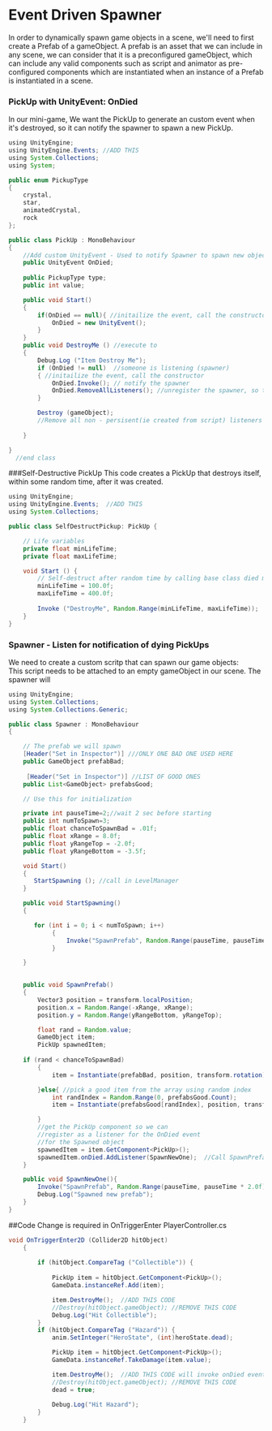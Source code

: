 # Event Driven Spawner

In order to dynamically spawn game objects in a scene, we'll need to first create a Prefab of a gameObject.  A prefab is an asset that we can include in any scene, we can consider that it is a preconfigured gameObject, which can include any valid components such as script and animator as pre-configured components which are instantiated when an instance of a Prefab is instantiated in a scene.


### PickUp with UnityEvent: OnDied

In our mini-game,  We want the PickUp to generate an custom event when it's destroyed, so it can notify the spawner to spawn a new PickUp.


```java
using UnityEngine;
using UnityEngine.Events; //ADD THIS
using System.Collections;
using System;

public enum PickupType
{
	crystal,
	star,
	animatedCrystal,
	rock
};

public class PickUp : MonoBehaviour
{
    //Add custom UnityEvent - Used to notify Spawner to spawn new object
    public UnityEvent OnDied; 
	
	public PickupType type;
	public int value;

    public void Start()
    {
        if(OnDied == null){ //initailize the event, call the constructor
            OnDied = new UnityEvent();
        }
    }
    public void DestroyMe () //execute to 
	{
		Debug.Log ("Item Destroy Me");
        if (OnDied != null)  //someone is listening (spawner)
        { //initailize the event, call the constructor
            OnDied.Invoke(); // notify the spawner
            OnDied.RemoveAllListeners(); //unregister the spawner, so the event-connection is removed 
        }

        Destroy (gameObject);
        //Remove all non - persisent(ie created from script) listeners from the event.
       
    }

}
  //end class
```


###Self-Destructive PickUp
This code creates a PickUp that destroys itself, within some random time, after it was created. 

```java
using UnityEngine;
using UnityEngine.Events;  //ADD THIS
using System.Collections;

public class SelfDestructPickup: PickUp {

    // Life variables
    private float minLifeTime;
    private float maxLifeTime;

    void Start () {
        // Self-destruct after random time by calling base class died method
        minLifeTime = 100.0f;
        maxLifeTime = 400.0f;
        
        Invoke ("DestroyMe", Random.Range(minLifeTime, maxLifeTime));  //
    }
}
```

### Spawner - Listen for notification of dying PickUps

We need to create a custom scritp that can spawn our game objects:  
This script needs to be attached to an empty gameObject in our scene.  The spawner will 



```java
using UnityEngine;
using System.Collections;
using System.Collections.Generic;

public class Spawner : MonoBehaviour
{

    // The prefab we will spawn
    [Header("Set in Inspector")] ///ONLY ONE BAD ONE USED HERE
    public GameObject prefabBad;
    
     [Header("Set in Inspector")] //LIST OF GOOD ONES
    public List<GameObject> prefabsGood;

    // Use this for initialization

    private int pauseTime=2;//wait 2 sec before starting
    public int numToSpawn=3;
    public float chanceToSpawnBad = .01f;
    public float xRange = 8.0f;
    public float yRangeTop = -2.0f;
    public float yRangeBottom = -3.5f;

    void Start()
    {
       StartSpawning (); //call in LevelManager
    }

    public void StartSpawning()
    {

       for (int i = 0; i < numToSpawn; i++)
            {
                Invoke("SpawnPrefab", Random.Range(pauseTime, pauseTime * 2.0f *i));  ///for delay
            }

    }

    
    public void SpawnPrefab()
    {
        Vector3 position = transform.localPosition;
        position.x = Random.Range(-xRange, xRange);
        position.y = Random.Range(yRangeBottom, yRangeTop);

        float rand = Random.value;
        GameObject item;
        PickUp spawnedItem;
       
    if (rand < chanceToSpawnBad)
        {
            item = Instantiate(prefabBad, position, transform.rotation);

        }else{ //pick a good item from the array using random index 
            int randIndex = Random.Range(0, prefabsGood.Count);
            item = Instantiate(prefabsGood[randIndex], position, transform.rotation);

        } 
        //get the PickUp component so we can 
        //register as a listener for the OnDied event 
        //for the Spawned object
        spawnedItem = item.GetComponent<PickUp>();
        spawnedItem.onDied.AddListener(SpawnNewOne);  //Call SpawnPrefab again when this spawnedItem dies
    }

    public void SpawnNewOne(){
        Invoke("SpawnPrefab", Random.Range(pauseTime, pauseTime * 2.0f));
        Debug.Log("Spawned new prefab");
    }
}
```

##Code Change is required in OnTriggerEnter PlayerController.cs

```java
void OnTriggerEnter2D (Collider2D hitObject)
	{
        
		if (hitObject.CompareTag ("Collectible")) {
			
            PickUp item = hitObject.GetComponent<PickUp>();
            GameData.instanceRef.Add(item);

            item.DestroyMe();  //ADD THIS CODE
            //Destroy(hitObject.gameObject); //REMOVE THIS CODE
            Debug.Log("Hit Collectible");
		}
		if (hitObject.CompareTag ("Hazard")) {
            anim.SetInteger("HeroState", (int)heroState.dead);

            PickUp item = hitObject.GetComponent<PickUp>();
            GameData.instanceRef.TakeDamage(item.value);

            item.DestroyMe();  //ADD THIS CODE will invoke onDied event to spawn new prefab
            //Destroy(hitObject.gameObject); //REMOVE THIS CODE
            dead = true;
          
            Debug.Log("Hit Hazard");
		}
	}





```

